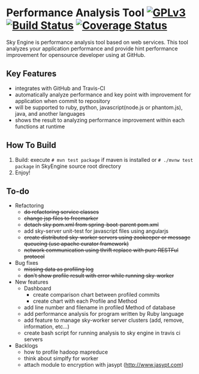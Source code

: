 Performance Analysis Tool [![GPLv3](https://www.gnu.org/graphics/gplv3-88x31.png)](LICENSE) [![Build Status](https://travis-ci.org/Vondom/sky.svg?branch=master)](https://travis-ci.org/Vondom/sky) [![Coverage Status](https://img.shields.io/coveralls/Vondom/sky.svg)](https://coveralls.io/r/Vondom/sky?branch=master)
===
Sky Engine is performance analysis tool based on web services. This tool analyzes your application performance and provide hint performance improvement for opensource developer using at GitHub.
## Key Features
* integrates with GitHub and Travis-CI
* automatically analyze performance and key point with improvement for application when commit to repository
* will be supported to ruby, python, javascript(node.js or phantom.js), java, and another languages
* shows the result to analyzing performance improvement within each functions at runtime

## How To Build
1. Build: execute <code># mvn test package</code> if maven is installed or <code># ./mvnw test package</code> in SkyEngine source root directory
2. Enjoy!

## To-do
* Refactoring
  * ~~do refactoring service classes~~
  * ~~change jsp files to freemarker~~
  * ~~detach sky pom.xml from spring-boot-parent pom.xml~~
  * add sky-server unit-test for javascript files using angularjs
  * ~~create distributed sky-worker servers using zookeeper or message queueing (use apache curator framework)~~
  * ~~network communication using thrift replace with pure RESTFul protocol~~
* Bug fixes
  * ~~missing data as profiling log~~
  * ~~don't show profile result with error while running sky-worker~~
* New features
  * Dashboard
    * create comparison chart between profiled commits
    * create chart with each Profile and Method
  * add line number and filename in profiled Method of database
  * add performance analysis for program written by Ruby language
  * add feature to manage sky-worker server clusters (add, remove, information, etc...)
  * create  bash script for running analysis to sky engine in travis ci servers
* Backlogs
  * how to profile hadoop mapreduce
  * think about simplfy for worker
  * attach module to encryption with jasypt (http://www.jasypt.com)
